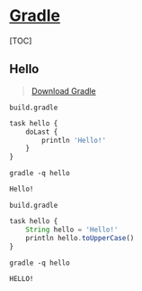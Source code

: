 <link rel="stylesheet" href="https://zhmhbest.gitee.io/hellomathematics/style/index.css">
<script src="https://zhmhbest.gitee.io/hellomathematics/style/index.js"></script>

# [Gradle](../index.html)

[TOC]

## Hello

>[Download Gradle](https://gradle.org/releases/)

`build.gradle`

```js
task hello {
    doLast {
        println 'Hello!'
    }
}
```

```batch
gradle -q hello
```

```txt
Hello!
```

`build.gradle`

```js
task hello {
    String hello = 'Hello!'
    println hello.toUpperCase()
}
```

```batch
gradle -q hello
```

```txt
HELLO!
```

